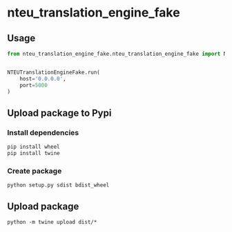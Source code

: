 # nteu_translation_engine_fake


## Usage
```python
from nteu_translation_engine_fake.nteu_translation_engine_fake import NTEUTranslationEngineFake


NTEUTranslationEngineFake.run(
    host='0.0.0.0',
    port=5000
)
```

## Upload package to Pypi

### Install dependencies
```BASH
pip install wheel
pip install twine
```

### Create package
```
python setup.py sdist bdist_wheel
```

## Upload package
```
python -m twine upload dist/*
```